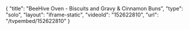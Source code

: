 {
    "title": "BeeHive Oven - Biscuits and Gravy & Cinnamon Buns",
    "type": "solo",
    "layout": "iframe-static",
    "videoId": "152622810",
    "url": "\/tvpembed\/152622810"
}